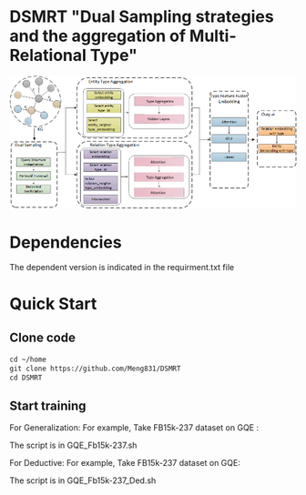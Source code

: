 # DSMRT "Dual Sampling strategies and the aggregation of Multi-Relational Type"

<p>
  <img src="fig/整体模型图.png" width="1000">
  <br />
</p>



# Dependencies
The dependent version is indicated in the requirment.txt file


# Quick Start
## Clone code 
~~~shell
cd ~/home
git clone https://github.com/Meng831/DSMRT
cd DSMRT
~~~

## Start training
For Generalization:
For example, Take FB15k-237 dataset on GQE :

The script is in GQE_Fb15k-237.sh

For Deductive:
For example, Take FB15k-237 dataset on GQE:

The script is in GQE_Fb15k-237_Ded.sh
